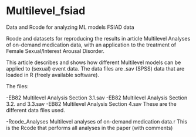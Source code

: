 # Multilevel_fsiad
Data and Rcode for analyzing ML models FSIAD data

Rcode and datasets for reproducing the results in article Multilevel Analyses of on-demand medication data, with an application to the treatment of Female Sexual/Interest Arousal Disorder. 

This article describes and shows how different Multilevel models can be applied to (sexual) event data.
The data files are .sav (SPSS) data that are loaded in R (freely available software). 

The files:

-EB82 Multilevel Analysis Section 3.1.sav
-EB82 Multilevel Analysis Section 3.2. and 3.3.sav
-EB82 Multilevel Analysis Section 4.sav
These are the different data files used. 

-Rcode_Analyses Multilevel analyses of on-demand medication data.r
This is the Rcode that performs all analyses in the paper (with comments)

